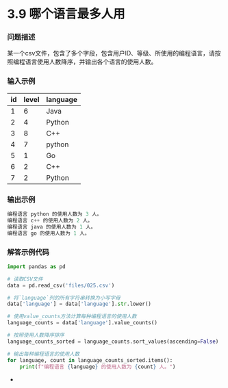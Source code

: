 # 3.9 哪个语言最多人用

### 问题描述

某一个csv文件，包含了多个字段，包含用户ID、等级、所使用的编程语言，请按照编程语言使用人数降序，并输出各个语言的使用人数。

### 输入示例

| id | level | language |
| --- | --- | --- |
| 1 | 6 | Java |
| 2 | 4 | Python |
| 3 | 8 | C++ |
| 4 | 7 | python |
| 5 | 1 | Go |
| 6 | 2 | C++ |
| 7 | 2 | Python |

### 输出示例

```python
编程语言 python 的使用人数为 3 人。
编程语言 c++ 的使用人数为 2 人。
编程语言 java 的使用人数为 1 人。
编程语言 go 的使用人数为 1 人。
```

### 解答示例代码

```python
import pandas as pd

# 读取CSV文件
data = pd.read_csv('files/025.csv')

# 将`language`列的所有字符串转换为小写字母
data['language'] = data['language'].str.lower()

# 使用value_counts方法计算每种编程语言的使用人数
language_counts = data['language'].value_counts()

# 按照使用人数降序排序
language_counts_sorted = language_counts.sort_values(ascending=False)

# 输出每种编程语言的使用人数
for language, count in language_counts_sorted.items():
    print(f"编程语言 {language} 的使用人数为 {count} 人。")
```

-
